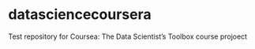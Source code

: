 datasciencecoursera
===================

Test repository for Coursea: The Data Scientist’s Toolbox course projoect

